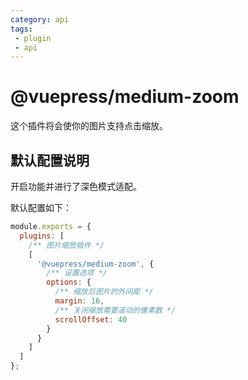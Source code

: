 ```yaml
---
category: api
tags: 
 - plugin
 - api
---
```


# @vuepress/medium-zoom <MyBadge text="新增" />

这个插件将会使你的图片支持点击缩放。

## 默认配置说明

开启功能并进行了深色模式适配。

默认配置如下：

```js  {4-13}
module.exports = {
  plugins: [
    /** 图片缩放插件 */
    [
      '@vuepress/medium-zoom', {
        /** 设置选项 */
        options: {
          /** 缩放后图片的外间距 */
          margin: 16,
          /** 关闭缩放需要滚动的像素数 */
          scrollOffset: 40
        }
      }
    ]
  ]
};
```
